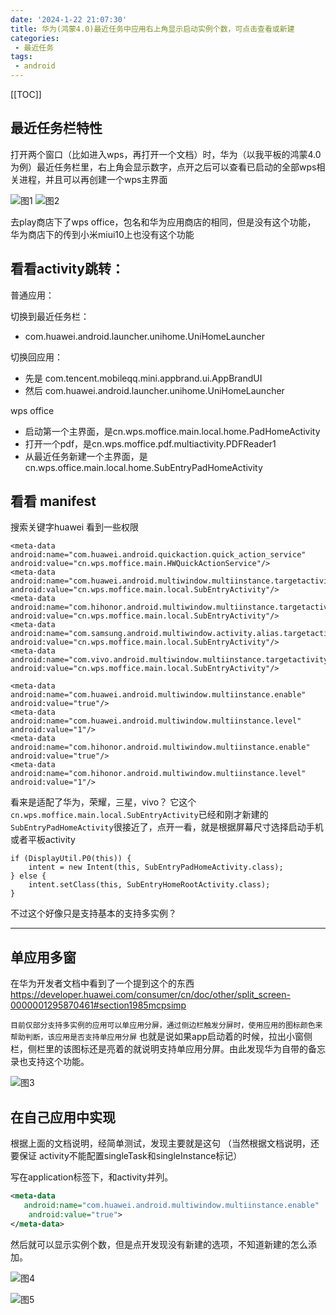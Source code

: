 ```yaml
---
date: '2024-1-22 21:07:30'
title: 华为(鸿蒙4.0)最近任务中应用右上角显示启动实例个数，可点击查看或新建
categories: 
 - 最近任务
tags:
 - android
---
```


[[TOC]]

## 最近任务栏特性
打开两个窗口（比如进入wps，再打开一个文档）时，华为（以我平板的鸿蒙4.0为例）最近任务栏里，右上角会显示数字，点开之后可以查看已启动的全部wps相关进程，并且可以再创建一个wps主界面

![图1](./res/1.png)
![图2](./res/2.png)

去play商店下了wps office，包名和华为应用商店的相同，但是没有这个功能，
华为商店下的传到小米miui10上也没有这个功能



## 看看activity跳转：

普通应用：

切换到最近任务栏：
- com.huawei.android.launcher.unihome.UniHomeLauncher

切换回应用：
- 先是 com.tencent.mobileqq.mini.appbrand.ui.AppBrandUI
- 然后 com.huawei.android.launcher.unihome.UniHomeLauncher

wps office
- 启动第一个主界面，是cn.wps.moffice.main.local.home.PadHomeActivity
- 打开一个pdf，是cn.wps.moffice.pdf.multiactivity.PDFReader1
- 从最近任务新建一个主界面，是cn.wps.office.main.local.home.SubEntryPadHomeActivity

## 看看 manifest
搜索关键字huawei
看到一些权限
```
<meta-data android:name="com.huawei.android.quickaction.quick_action_service" android:value="cn.wps.moffice.main.HWQuickActionService"/>
<meta-data android:name="com.huawei.android.multiwindow.multiinstance.targetactivity" android:value="cn.wps.moffice.main.local.SubEntryActivity"/>
<meta-data android:name="com.hihonor.android.multiwindow.multiinstance.targetactivity" android:value="cn.wps.moffice.main.local.SubEntryActivity"/>
<meta-data android:name="com.samsung.android.multiwindow.activity.alias.targetactivity" android:value="cn.wps.moffice.main.local.SubEntryActivity"/>
<meta-data android:name="com.vivo.android.multiwindow.multiinstance.targetactivity" android:value="cn.wps.moffice.main.local.SubEntryActivity"/>

<meta-data android:name="com.huawei.android.multiwindow.multiinstance.enable" android:value="true"/>
<meta-data android:name="com.huawei.android.multiwindow.multiinstance.level" android:value="1"/>
<meta-data android:name="com.hihonor.android.multiwindow.multiinstance.enable" android:value="true"/>
<meta-data android:name="com.hihonor.android.multiwindow.multiinstance.level" android:value="1"/>
```

看来是适配了华为，荣耀，三星，vivo？
它这个`cn.wps.moffice.main.local.SubEntryActivity`已经和刚才新建的`SubEntryPadHomeActivity`很接近了，点开一看，就是根据屏幕尺寸选择启动手机或者平板activity
```
if (DisplayUtil.P0(this)) {
	intent = new Intent(this, SubEntryPadHomeActivity.class);
} else {
	intent.setClass(this, SubEntryHomeRootActivity.class);
}

```

不过这个好像只是支持基本的支持多实例？

----
## 单应用多窗
在华为开发者文档中看到了一个提到这个的东西
https://developer.huawei.com/consumer/cn/doc/other/split_screen-0000001295870461#section1985mcpsimp

`目前仅部分支持多实例的应用可以单应用分屏，通过侧边栏触发分屏时，使用应用的图标颜色来帮助判断，该应用是否支持单应用分屏`
也就是说如果app启动着的时候，拉出小窗侧栏，侧栏里的该图标还是亮着的就说明支持单应用分屏。由此发现华为自带的备忘录也支持这个功能。

![图3](./res/3.png)

## 在自己应用中实现
根据上面的文档说明，经简单测试，发现主要就是这句 （当然根据文档说明，还要保证 activity不能配置singleTask和singleInstance标记）

写在application标签下，和activity并列。
```xml
<meta-data
   android:name="com.huawei.android.multiwindow.multiinstance.enable"
    android:value="true">
</meta-data>
```
然后就可以显示实例个数，但是点开发现没有新建的选项，不知道新建的怎么添加。

![图4](./res/4.png)

![图5](./res/5.png)